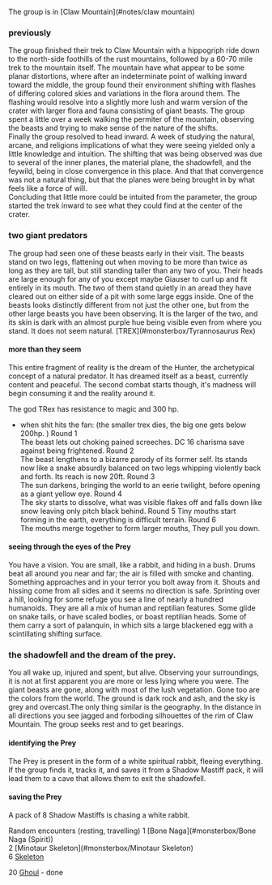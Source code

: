 
The group is in [Claw Mountain](#notes/claw mountain)

### previously  
The group finished their trek to Claw Mountain with a hippogriph ride down to the north-side foothills 
of the rust mountains, followed by a 60-70 mile trek to the mountain itself. The mountain have what appear 
to be some planar distortions, where after an indeterminate point of walking inward toward the middle, the 
group found their environment shifting with flashes of differing colored skies and variations in the flora 
around them. The flashing would resolve into a slightly more lush and warm version of the crater with larger 
flora and fauna consisting of giant beasts. The group spent a little over a week walking the permiter of 
the mountain, observing the beasts and trying to make sense of the nature of the shifts.  
Finally the group resolved to head inward. A week of studying the natural, arcane, and religions implications 
of what they were seeing yielded only a little knowledge and intuition. The shifting that was being observed 
was due to several of the inner planes, the material plane, the shadowfell, and the feywild, being in close 
convergence in this place. And that that convergence was not a natural thing, but that the planes were being 
brought in by what feels like a force of will.  
Concluding that little more could be intuited from the parameter, the group started the trek inward to see 
what they could find at the center of the crater. 

### two giant predators  
The group had seen one of these beasts early in their visit. The beasts stand on two legs, flattening out 
when moving to be more than twice as long as they are tall, but still standing taller than any two of you. 
Their heads are large enough for any of you except maybe Giauser to curl up and fit entirely in its mouth. 
The two of them stand quietly in an aread they have cleared out on either side of a pit with some large 
eggs inside. 
One of the beasts looks distinctly different from not just the other one, but from the other 
large beasts you have been observing. It is the larger of the two, and its skin is dark with an almost 
purple hue being visible even from where you stand. It does not seem natural. 
[TREX](#monsterbox/Tyrannosaurus Rex)

#### more than they seem 
This entire fragment of reality is the dream of the Hunter, the archetypical concept of a natural predator. 
It has dreamed itself as a beast, currently content and peaceful. The second combat starts though, it's madness 
will begin consuming it and the reality around it. 

The god TRex has resistance to magic and 300 hp. 

* when shit hits the fan: (the smaller trex dies, the big one gets below 200hp. )
Round 1  
    The beast lets out choking pained screeches. DC 16 charisma save against being frightened.
Round 2  
    The beast lengthens to a bizarre parody of its former self. Its stands now like a snake absurdly balanced on 
    two legs whipping violently back and forth. Its reach is now 20ft. 
Round 3  
    The sun darkens, bringing the world to an eerie twilight, before opening as a giant yellow eye.
Round 4  
    The sky starts to dissolve, what was visible flakes off and falls down like snow leaving only pitch 
    black behind.
Round 5
    Tiny mouths start forming in the earth, everything is difficult terrain. 
Round 6  
    The mouths merge together to form larger mouths, They pull you down. 

#### seeing through the eyes of the Prey 
You have a vision. You are small, like a rabbit, and hiding in a bush. Drums beat all around you near and far; 
the air is filled with smoke and chanting. Something approaches and in your terror you bolt away from it. 
Shouts and hissing come from all sides and it seems no direction is safe. Sprinting over a hill, looking for 
some refuge you see a line of nearly a hundred humanoids. They are all a mix of human and reptilian features. 
Some glide on snake tails, or have scaled bodies, or boast reptilian heads. Some of them carry a sort of 
palanquin, in which sits a large blackened egg with a scintillating shifting surface.  

### the shadowfell and the dream of the prey. 
You all wake up, injured and spent, but alive. Observing your surroundings, it is not at first apparent you are 
more or less lying where you were. The giant beasts are gone, along with most of the lush vegetation. Gone too 
are the colors from the world. The ground is dark rock and ash, and the sky is grey and overcast.The only thing 
similar is the geography. In the distance in all directions you see jagged and forboding silhouettes of the rim 
of Claw Mountain.
The group seeks rest and to get bearings.  

#### identifying the Prey  
The Prey is present in the form of a white spiritual rabbit, fleeing everything. If the group finds it, tracks it, 
and saves it from a Shadow Mastiff pack, it will lead them to a cave that allows them to exit the shadowfell. 

#### saving the Prey  
A pack of 8 Shadow Mastiffs is chasing a white rabbit. 

Random encounters (resting, travelling) 
1 [Bone Naga](#monsterbox/Bone Naga (Spirit))  
2 [Minotaur Skeleton](#monsterbox/Minotaur Skeleton)  
6 [Skeleton](#monsterbox/Skeleton)  
 
20 [Ghoul](#monsterbox/Ghoul) - done 







